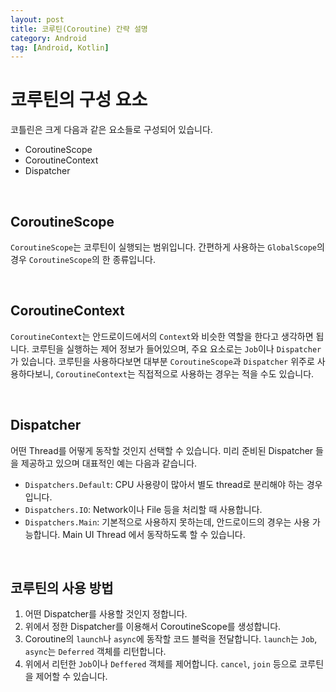 ```yaml
---
layout: post
title: 코루틴(Coroutine) 간략 설명
category: Android
tag: [Android, Kotlin]
---
```


# 코루틴의 구성 요소

코틀린은 크게 다음과 같은 요소들로 구성되어 있습니다.

* CoroutineScope
* CoroutineContext
* Dispatcher

<br>

## CoroutineScope

`CoroutineScope`는 코루틴이 실행되는 범위입니다. 간편하게 사용하는 `GlobalScope`의 경우 `CoroutineScope`의 한 종류입니다.

<br>

## CoroutineContext

`CoroutineContext`는 안드로이드에서의 `Context`와 비슷한 역할을 한다고 생각하면 됩니다. 코루틴을 실행하는 제어 정보가 들어있으며,
주요 요소로는 `Job`이나 `Dispatcher`가 있습니다. 코루틴을 사용하다보면 대부분 `CoroutineScope`과 `Dispatcher` 위주로 사용하다보니,
`CoroutineContext`는 직접적으로 사용하는 경우는 적을 수도 있습니다.

<br>

## Dispatcher

어떤 Thread를 어떻게 동작할 것인지 선택할 수 있습니다. 미리 준비된 Dispatcher 들을 제공하고 있으며 대표적인 예는 다음과 같습니다.

* `Dispatchers.Default`: CPU 사용량이 많아서 별도 thread로 분리해야 하는 경우입니다.
* `Dispatchers.IO`: Network이나 File 등을 처리할 때 사용합니다.
* `Dispatchers.Main`: 기본적으로 사용하지 못하는데, 안드로이드의 경우는 사용 가능합니다. Main UI Thread 에서 동작하도록 할 수 있습니다.

<br>

## 코루틴의 사용 방법

1. 어떤 Dispatcher를 사용할 것인지 정합니다.
2. 위에서 정한 Dispatcher를 이용해서 CoroutineScope를 생성합니다.
3. Coroutine의 `launch`나 `async`에 동작할 코드 블럭을 전달합니다. `launch`는 `Job`, `async`는 `Deferred` 객체를 리턴합니다.
4. 위에서 리턴한 `Job`이나 `Deffered` 객체를 제어합니다. `cancel`, `join` 등으로 코루틴을 제어할 수 있습니다.